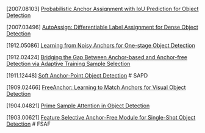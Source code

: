 [2007.08103] [Probabilistic Anchor Assignment with IoU
Prediction for Object Detection](https://arxiv.org/abs/2007.08103)

[2007.03496] [AutoAssign: Differentiable Label Assignment for Dense Object Detection
](https://arxiv.org/abs/2007.03496)

[1912.05086] [Learning from Noisy Anchors for One-stage Object Detection](https://arxiv.org/abs/1912.05086)

[1912.02424] [Bridging the Gap Between Anchor-based and Anchor-free Detection via
Adaptive Training Sample Selection](https://arxiv.org/abs/1912.02424)

[1911.12448] [Soft Anchor-Point Object Detection](https://arxiv.org/abs/1911.12448) # SAPD

[1909.02466] [FreeAnchor: Learning to Match Anchors for Visual
Object Detection](https://arxiv.org/abs/1909.02466)

[1904.04821] [Prime Sample Attention in Object Detection](https://arxiv.org/abs/1904.04821)

[1903.00621] [Feature Selective Anchor-Free Module for Single-Shot Object Detection](https://arxiv.org/abs/1903.00621) # FSAF
